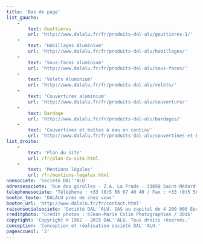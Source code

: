 ```yaml
---
title: 'Bas de page'
list_gauche:
    -
        text: Gouttières
        url: 'http://www.dalalu.fr/fr/produits-dal-alu/gouttieres-1/'
    -
        text: 'Habillages Aluminium'
        url: 'http://www.dalalu.fr/fr/produits-dal-alu/habillages/'
    -
        text: 'Sous-faces aluminium'
        url: 'http://www.dalalu.fr/fr/produits-dal-alu/sous-faces/'
    -
        text: 'Volets Aluminium'
        url: 'http://www.dalalu.fr/fr/produits-dal-alu/volets/'
    -
        text: 'Couvertures aluminium'
        url: 'http://www.dalalu.fr/fr/produits-dal-alu/couverture/'
    -
        text: Bardage
        url: 'http://www.dalalu.fr/fr/produits-dal-alu/bardages/'
    -
        text: 'Couvertines et boîtes à eau en continu'
        url: 'http://www.dalalu.fr/fr/produits-dal-alu/couvertines-et-boites-a-eau/'
list_droite:
    -
        text: 'Plan du site'
        url: /fr/plan-du-site.html
    -
        text: 'Mentions légales'
        url: /fr/mentions-legales.html
nomsociete: 'Société DAL''ALU'
adressesociete: 'Rue des girolles - Z.A. La Prade - 33650 Saint-Médard-d''Eyrans'
telephonesociete: 'Téléphone : +33 (0)5 56 67 40 40 / Fax : +33 (0)5 56 67 40 50'
bouton_texte: 'DALALU près de chez vous'
bouton_url: 'http://www.dalalu.fr/fr/contact.html'
raisonsocialsociete: 'Société DAL''ALU, SAS au capital de 4 200 000 Euros - B 438 705 238 R.C.S BORDEAUX - N° TVA intracommunautaire : FR35 438 705 238'
creditphoto: 'Crédit photos : ©Jean-Marie Colin Photographies / 2016'
copyright: 'Copyright © 1982 - 2015 DAL''ALU. Tous droits réservés.'
conception: 'Conception et réalisation société DAL''ALU.'
pageaccueil: '2'
---
```


